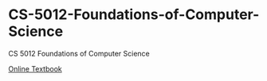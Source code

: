 # CS-5012-Foundations-of-Computer-Science
CS 5012 Foundations of Computer Science

[Online Textbook](https://ebookcentral.proquest.com/lib/uva/reader.action?docID=6925615&ppg=2)
